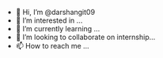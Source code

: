 - 👋 Hi, I’m @darshangit09
- 👀 I’m interested in ...
- 🌱 I’m currently learning ...
- 💞️ I’m looking to collaborate on internship...
- 📫 How to reach me ...

<!---
darshangit09/darshangit09 is a ✨ special ✨ repository because its `README.md` (this file) appears on your GitHub profile.
You can click the Preview link to take a look at your changes.
--->
